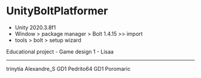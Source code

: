 # UnityBoltPlatformer
- Unity 2020.3.8f1
- Window > package manager > Bolt 1.4.15 >> import
- tools > bolt > setup wizard

Educational project - Game design 1 - Lisaa

---

trinytia Alexandre_S
GD1 Pedrito64
GD1 Poromaric
